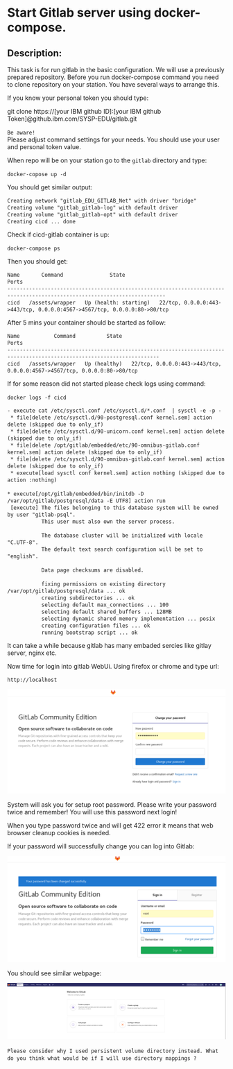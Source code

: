# Start Gitlab server using docker-compose.

## Description:
This task is for run gitlab in the basic configuration. We will use a previously prepared repository.
Before you run docker-compose command you need to clone repository on your station. You have several ways
to arrange this.

If you know your personal token you should type:

git clone https://[your IBM github ID]:[your IBM github Token]@github.ibm.com/SYSP-EDU/gitlab.git

`Be aware!`</br>
Please adjust command settings for your needs. You should use your user and personal token value.

When repo will be on your station go to the `gitlab` directory and type:

`docker-copose up -d`

You should get similar output:

```
Creating network "gitlab_EDU_GITLAB_Net" with driver "bridge"
Creating volume "gitlab_gitlab-log" with default driver
Creating volume "gitlab_gitlab-opt" with default driver
Creating cicd ... done
```

Check if cicd-gitlab container is up:

`docker-compose ps`

Then you should get:

```
Name       Command               State                                            Ports                                  
-------------------------------------------------------------------------------------------------------------------------
cicd   /assets/wrapper   Up (health: starting)   22/tcp, 0.0.0.0:443->443/tcp, 0.0.0.0:4567->4567/tcp, 0.0.0.0:80->80/tcp

```

After 5 mins your container should be started as follow:

```
Name           Command          State                                        Ports                                  
-----------------------------------------------------------------------------------------------------------------------
cicd   /assets/wrapper   Up (healthy)   22/tcp, 0.0.0.0:443->443/tcp, 0.0.0.0:4567->4567/tcp, 0.0.0.0:80->80/tcp

```

If for some reason did not started please check logs using command:

`docker logs -f cicd`

```
- execute cat /etc/sysctl.conf /etc/sysctl.d/*.conf  | sysctl -e -p -
 * file[delete /etc/sysctl.d/90-postgresql.conf kernel.sem] action delete (skipped due to only_if)
 * file[delete /etc/sysctl.d/90-unicorn.conf kernel.sem] action delete (skipped due to only_if)
 * file[delete /opt/gitlab/embedded/etc/90-omnibus-gitlab.conf kernel.sem] action delete (skipped due to only_if)
 * file[delete /etc/sysctl.d/90-omnibus-gitlab.conf kernel.sem] action delete (skipped due to only_if)
 * execute[load sysctl conf kernel.sem] action nothing (skipped due to action :nothing)

* execute[/opt/gitlab/embedded/bin/initdb -D /var/opt/gitlab/postgresql/data -E UTF8] action run
 [execute] The files belonging to this database system will be owned by user "gitlab-psql".
           This user must also own the server process.

           The database cluster will be initialized with locale "C.UTF-8".
           The default text search configuration will be set to "english".

           Data page checksums are disabled.

           fixing permissions on existing directory /var/opt/gitlab/postgresql/data ... ok
           creating subdirectories ... ok
           selecting default max_connections ... 100
           selecting default shared_buffers ... 128MB
           selecting dynamic shared memory implementation ... posix
           creating configuration files ... ok
           running bootstrap script ... ok
```

It can take a while because gitlab has many embaded sercies like gitlay server, nginx etc.

Now time for login into gitlab WebUi. Using firefox or chrome and type url:

```
http://localhost
```

![](./images/gitlab-login.png "")

System will ask you for setup root password. Please write your password twice and remember!
You will use this password next login!

When you type password twice and will get 422 error it means that web browser cleanup cookies is needed.

If your password will successfully change you can log into Gitlab:

![](./images/changed-pass.png "")

You should see similar webpage:

![](./images/login-to-gitlab.png "")

`Please consider why I used persistent volume directory instead. What do you think what would be if I will use directory mappings ?`
